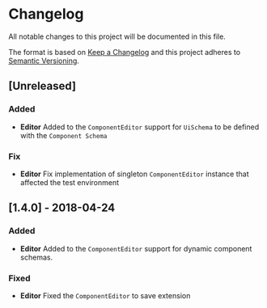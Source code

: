 # Changelog

All notable changes to this project will be documented in this file.

The format is based on [Keep a Changelog](http://keepachangelog.com/en/1.0.0/)
and this project adheres to [Semantic Versioning](http://semver.org/spec/v2.0.0.html).

## [Unreleased]

### Added

* **Editor** Added to the `ComponentEditor` support for `UiSchema` to be defined with the `Component Schema`

### Fix

* **Editor** Fix implementation of singleton `ComponentEditor` instance that affected the test environment

## [1.4.0] - 2018-04-24

### Added

* **Editor** Added to the `ComponentEditor` support for dynamic component schemas.

### Fixed

* **Editor** Fixed the `ComponentEditor` to save extension